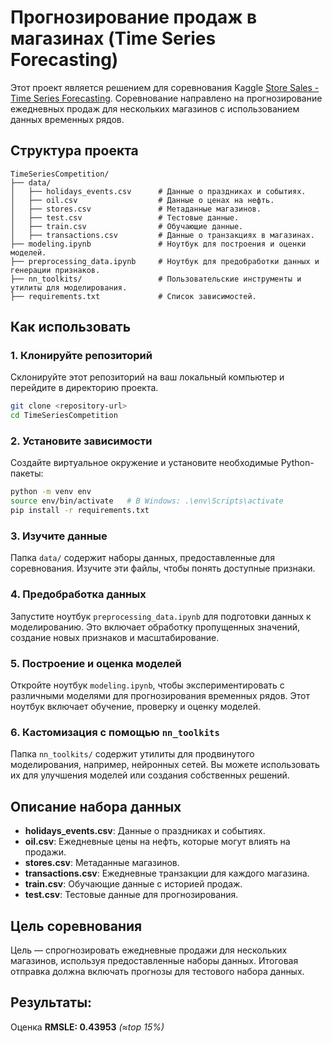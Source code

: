 # Прогнозирование продаж в магазинах (Time Series Forecasting)

Этот проект является решением для соревнования Kaggle [Store Sales - Time Series Forecasting](https://www.kaggle.com/competitions/store-sales-time-series-forecasting). Соревнование направлено на прогнозирование ежедневных продаж для нескольких магазинов с использованием данных временных рядов.

## Структура проекта

```
TimeSeriesCompetition/
├── data/
│   ├── holidays_events.csv      # Данные о праздниках и событиях.
│   ├── oil.csv                  # Данные о ценах на нефть.
│   ├── stores.csv               # Метаданные магазинов.
│   ├── test.csv                 # Тестовые данные.
│   ├── train.csv                # Обучающие данные.
│   ├── transactions.csv         # Данные о транзакциях в магазинах.
├── modeling.ipynb               # Ноутбук для построения и оценки моделей.
├── preprocessing_data.ipynb     # Ноутбук для предобработки данных и генерации признаков.
├── nn_toolkits/                 # Пользовательские инструменты и утилиты для моделирования.
├── requirements.txt             # Список зависимостей.
```

## Как использовать

### 1. Клонируйте репозиторий

Склонируйте этот репозиторий на ваш локальный компьютер и перейдите в директорию проекта.

```bash
git clone <repository-url>
cd TimeSeriesCompetition
```

### 2. Установите зависимости

Создайте виртуальное окружение и установите необходимые Python-пакеты:

```bash
python -m venv env
source env/bin/activate   # В Windows: .\env\Scripts\activate
pip install -r requirements.txt
```

### 3. Изучите данные

Папка `data/` содержит наборы данных, предоставленные для соревнования. Изучите эти файлы, чтобы понять доступные признаки.

### 4. Предобработка данных

Запустите ноутбук `preprocessing_data.ipynb` для подготовки данных к моделированию. Это включает обработку пропущенных значений, создание новых признаков и масштабирование.

### 5. Построение и оценка моделей

Откройте ноутбук `modeling.ipynb`, чтобы экспериментировать с различными моделями для прогнозирования временных рядов. Этот ноутбук включает обучение, проверку и оценку моделей.

### 6. Кастомизация с помощью `nn_toolkits`

Папка `nn_toolkits/` содержит утилиты для продвинутого моделирования, например, нейронных сетей. Вы можете использовать их для улучшения моделей или создания собственных решений.

## Описание набора данных

- **holidays_events.csv**: Данные о праздниках и событиях.
- **oil.csv**: Ежедневные цены на нефть, которые могут влиять на продажи.
- **stores.csv**: Метаданные магазинов.
- **transactions.csv**: Ежедневные транзакции для каждого магазина.
- **train.csv**: Обучающие данные с историей продаж.
- **test.csv**: Тестовые данные для прогнозирования.

## Цель соревнования

Цель — спрогнозировать ежедневные продажи для нескольких магазинов, используя предоставленные наборы данных. Итоговая отправка должна включать прогнозы для тестового набора данных.

## Результаты:
Оценка **RMSLE: 0.43953** _(≈top 15%)_
